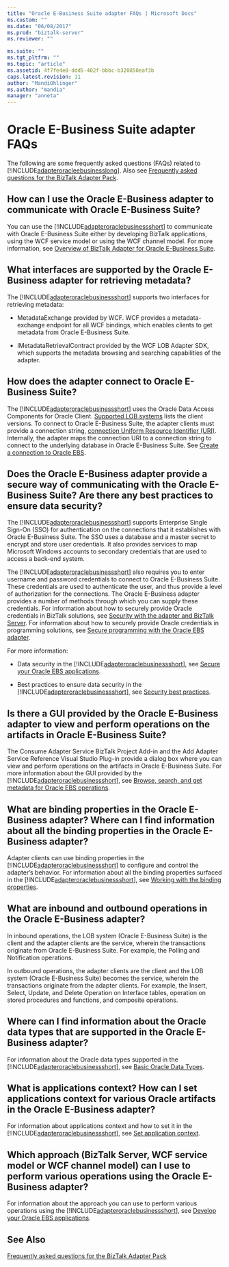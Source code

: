 ```yaml
---
title: "Oracle E-Business Suite adapter FAQs | Microsoft Docs"
ms.custom: ""
ms.date: "06/08/2017"
ms.prod: "biztalk-server"
ms.reviewer: ""

ms.suite: ""
ms.tgt_pltfrm: ""
ms.topic: "article"
ms.assetid: 4f7fe4e0-ddd5-402f-bbbc-b320850eaf3b
caps.latest.revision: 11
author: "MandiOhlinger"
ms.author: "mandia"
manager: "anneta"
---
```

# Oracle E-Business Suite adapter FAQs
The following are some frequently asked questions (FAQs) related to [!INCLUDE[adapteroracleebusinesslong](../../includes/adapteroracleebusinesslong-md.md)]. Also see [Frequently asked questions for the BizTalk Adapter Pack](../../adapters-and-accelerators/frequently-asked-questions-for-the-biztalk-adapter-pack.md).
  

## How can I use the Oracle E-Business adapter to communicate with Oracle E-Business Suite?  
 You can use the [!INCLUDE[adapteroraclebusinessshort](../../includes/adapteroraclebusinessshort-md.md)] to communicate with Oracle E-Business Suite either by developing BizTalk applications, using the WCF service model or using the WCF channel model. For more information, see [Overview of BizTalk Adapter for Oracle E-Business Suite](http://msdn.microsoft.com/library/4f18fa2e-4e97-4c28-b38d-fc39ac53789e).  
  
## What interfaces are supported by the Oracle E-Business adapter for retrieving metadata?  
 The [!INCLUDE[adapteroraclebusinessshort](../../includes/adapteroraclebusinessshort-md.md)] supports two interfaces for retrieving metadata:  
  
-   MetadataExchange provided by WCF. WCF provides a metadata-exchange endpoint for all WCF bindings, which enables clients to get metadata from Oracle E-Business Suite.  
  
-   IMetadataRetrievalContract provided by the WCF LOB Adapter SDK, which supports the metadata browsing and searching capabilities of the adapter.  
  
## How does the adapter connect to Oracle E-Business Suite?  
 The [!INCLUDE[adapteroraclebusinessshort](../../includes/adapteroraclebusinessshort-md.md)] uses the Oracle Data Access Components for Oracle Client. [Supported LOB systems](https://social.technet.microsoft.com/wiki/contents/articles/17631.biztalk-server-supported-line-of-business-lob-and-enterprise-systems.aspx) lists the client versions. To connect to Oracle E-Business Suite, the adapter clients must provide a connection string, [connection Uniform Resource Identifier (URI)](../../adapters-and-accelerators/adapter-oracle-ebs/create-the-oracle-e-business-suite-connection-uri.md). Internally, the adapter maps the connection URI to a connection string to connect to the underlying database in Oracle E-Business Suite. See [Create a connection to Oracle EBS](../../adapters-and-accelerators/adapter-oracle-ebs/create-a-connection-to-oracle-e-business-suite.md).  
  
## Does the Oracle E-Business adapter provide a secure way of communicating with the Oracle E-Business Suite?  Are there any best practices to ensure data security?  
 The [!INCLUDE[adapteroraclebusinessshort](../../includes/adapteroraclebusinessshort-md.md)] supports Enterprise Single Sign-On (SSO) for authentication on the connections that it establishes with Oracle E-Business Suite. The SSO uses a database and a master secret to encrypt and store user credentials. It also provides services to map Microsoft Windows accounts to secondary credentials that are used to access a back-end system.  
  
 The [!INCLUDE[adapteroraclebusinessshort](../../includes/adapteroraclebusinessshort-md.md)] also requires you to enter username and password credentials to connect to Oracle E-Business Suite. These credentials are used to authenticate the user, and thus provide a level of authorization for the connections. The Oracle E-Business adapter provides a number of methods through which you can supply these credentials. For information about how to securely provide Oracle credentials in BizTalk solutions, see [Security with the adapter and BizTalk Server](../../adapters-and-accelerators/adapter-oracle-ebs/security-with-the-oracle-e-business-suite-adapter-and-biztalk-server.md). For information about how to securely provide Oracle credentials in programming solutions, see [Secure programming with the Oracle EBS adapter](../../adapters-and-accelerators/adapter-oracle-ebs/secure-programming-with-the-oracle-ebs-adapter.md).  
  
 For more information:  
  
- Data security in the [!INCLUDE[adapteroraclebusinessshort](../../includes/adapteroraclebusinessshort-md.md)], see [Secure your Oracle EBS applications](../../adapters-and-accelerators/adapter-oracle-ebs/secure-your-oracle-ebs-applications.md).  
  
- Best practices to ensure data security in the [!INCLUDE[adapteroraclebusinessshort](../../includes/adapteroraclebusinessshort-md.md)], see [Security best practices](../../adapters-and-accelerators/adapter-oracle-ebs/best-practices-to-secure-the-oracle-e-business-suite-adapter.md).  
  
## Is there a GUI provided by the Oracle E-Business adapter to view and perform operations on the artifacts in Oracle E-Business Suite?  
 The Consume Adapter Service BizTalk Project Add-in and the Add Adapter Service Reference Visual Studio Plug-in provide a dialog box where you can view and perform operations on the artifacts in Oracle E-Business Suite. For more information about the GUI provided by the [!INCLUDE[adapteroraclebusinessshort](../../includes/adapteroraclebusinessshort-md.md)], see [Browse, search, and get metadata for Oracle EBS operations](../../adapters-and-accelerators/adapter-oracle-ebs/browse-search-and-get-metadata-for-oracle-e-business-suite-operations.md).  
  
## What are binding properties in the Oracle E-Business adapter? Where can I find information about all the binding properties in the Oracle E-Business adapter?  
 Adapter clients can use binding properties in the [!INCLUDE[adapteroraclebusinessshort](../../includes/adapteroraclebusinessshort-md.md)] to configure and control the adapter’s behavior. For information about all the binding properties surfaced in the [!INCLUDE[adapteroraclebusinessshort](../../includes/adapteroraclebusinessshort-md.md)], see [Working with the binding properties](../../adapters-and-accelerators/adapter-oracle-ebs/read-about-the-biztalk-adapter-for-oracle-e-business-suite-binding-properties.md).  
  
## What are inbound and outbound operations in the Oracle E-Business adapter?  
 In inbound operations, the LOB system (Oracle E-Business Suite) is the client and the adapter clients are the service, wherein the transactions originate from Oracle E-Business Suite. For example, the Polling and Notification operations.  
  
 In outbound operations, the adapter clients are the client and the LOB system (Oracle E-Business Suite) becomes the service, wherein the transactions originate from the adapter clients. For example, the Insert, Select, Update, and Delete Operation on Interface tables, operation on stored procedures and functions, and composite operations.  
  
## Where can I find information about the Oracle data types that are supported in the Oracle E-Business adapter?  
 For information about the Oracle data types supported in the [!INCLUDE[adapteroraclebusinessshort](../../includes/adapteroraclebusinessshort-md.md)], see [Basic Oracle Data Types](../../adapters-and-accelerators/adapter-oracle-ebs/basic-oracle-data-types2.md).  
  
## What is applications context? How can I set applications context for various Oracle artifacts in the Oracle E-Business adapter?  
 For information about applications context and how to set it in the [!INCLUDE[adapteroraclebusinessshort](../../includes/adapteroraclebusinessshort-md.md)], see [Set application context](../../adapters-and-accelerators/adapter-oracle-ebs/set-application-context.md).  
  
## Which approach (BizTalk Server, WCF service model or WCF channel model) can I use to perform various operations using the Oracle E-Business adapter?  
 For information about the approach you can use to perform various operations using the [!INCLUDE[adapteroraclebusinessshort](../../includes/adapteroraclebusinessshort-md.md)], see [Develop your Oracle EBS applications](../../adapters-and-accelerators/adapter-oracle-ebs/develop-your-oracle-e-business-suite-applications.md).  
  
## See Also  
[Frequently asked questions for the BizTalk Adapter Pack](../../adapters-and-accelerators/frequently-asked-questions-for-the-biztalk-adapter-pack.md)